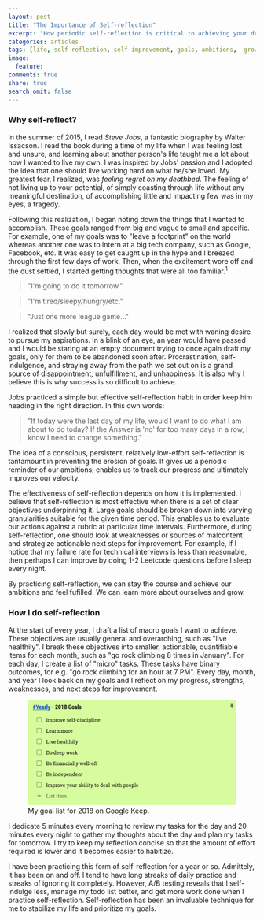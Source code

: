 ```yaml
---
layout: post
title: "The Importance of Self-reflection"
excerpt: "How periodic self-reflection is critical to achieving your dreams."
categories: articles
tags: [life, self-reflection, self-improvement, goals, ambitions,  growth, opinion] 
image:
  feature:
comments: true
share: true
search_omit: false
---
```


### Why self-reflect?

In the summer of 2015, I read _Steve Jobs_, a fantastic biography by Walter Issacson. I read the book during a time of
my life when I was feeling lost and unsure, and learning about another person's life taught me a lot about how I wanted
to live my own. I was inspired by Jobs' passion and I adopted the idea that one should live working hard on what he/she
loved. My greatest fear, I realized, was _feeling regret on my deathbed_. The feeling of not living up to your
potential, of simply coasting through life without any meaningful destination, of accomplishing little and impacting few
was in my eyes, a tragedy.

Following this realization, I began noting down the things that I wanted to accomplish. These goals ranged from big and
vague to small and specific. For example, one of my goals was to "leave a footprint" on the world whereas another one
was to intern at a big tech company, such as Google, Facebook, etc. It was easy to get caught up in the hype and I
breezed through the first few days of work. Then, when the excitement wore off and the dust settled, I started getting
thoughts that were all too familiar.<sup>1</sup>

> "I'm going to do it tomorrow."

> "I'm tired/sleepy/hungry/etc."

> "Just one more league game..."

I realized that slowly but surely, each day would be met with waning desire to pursue my aspirations. In a blink of an
eye, an year would have passed and I would be staring at an empty document trying to once again draft my goals, only for
them to be abandoned soon after. Procrastination, self-indulgence, and straying away from the path we set out on is a
grand source of disappointment, unfulfillment, and unhappiness. It is also why I believe this is why success is so
difficult to achieve.
 
Jobs practiced a simple but effective self-reflection habit in order keep him heading in the right direction.  In this
own words:

> "If today were the last day of my life, would I want to do what I am about to do today?  If the Answer is 'no' for too
> many days in a row, I know I need to change something."

The idea of a conscious, persistent, relatively low-effort self-reflection is tantamount in preventing the erosion of
goals.  It gives us a periodic reminder of our ambitions, enables us to track our progress and ultimately improves our
velocity.

The effectiveness of self-reflection depends on how it is implemented. I believe that self-reflection is most effective
when there is a set of clear objectives underpinning it. Large goals should be broken down into varying granularities
suitable for the given time period. This enables us to evaluate our actions against a rubric at particular time
intervals. Furthermore, during self-reflection, one should look at weaknesses or sources of malcontent and strategize
actionable next steps for improvement. For example, if I notice that my failure rate for technical interviews is less
than reasonable, then perhaps I can improve by doing 1-2 Leetcode questions before I sleep every night.

By practicing self-reflection, we can stay the course and achieve our ambitions and feel fufilled. We can learn more
about ourselves and grow.

### How I do self-reflection

At the start of every year, I draft a list of macro goals I want to achieve. These objectives are usually general and
overarching, such as "live healthily". I break these objectives into smaller, actionable, quantifiable items for each
month, such as "go rock climbing 8 times in January". For each day, I create a list of "micro" tasks. These tasks have
binary outcomes, for e.g. "go rock climbing for an hour at 7 PM".  Every day, month, and year I look back on my goals
and I reflect on my progress, strengths, weaknesses, and next steps for improvement.

<figure>
	<img src="/images/posts/self-reflection/yearly_goals.png" alt="image">
	<figcaption>
        My goal list for 2018 on Google Keep.
    </figcaption>
</figure>

I dedicate 5 minutes every morning to review my tasks for the day and 20 minutes every night to gather my thoughts
about the day and plan my tasks for tomorrow. I try to keep my reflection concise so that the amount of effort required
is lower and it becomes easier to habitize.

I have been practicing this form of self-reflection for a year or so. Admittely, it has been on and off. I tend to have
long streaks of daily practice and streaks of ignoring it completely.  However, A/B testing reveals that I self-indulge
less, manage my todo list better, and get more work done when I practice self-reflection.  Self-reflection has been an
invaluable technique for me to stabilize my life and prioritize my goals.

